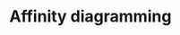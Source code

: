 ---
layout: card
title: Affinity diagramming
category: Decide
what: A way of finding themes in collections of ideas, quotes, or observations.
why: To draw out insights from qualitative data quickly and collaboratively.
timeRequired: 1 hour
how:
  <ol>
    <li>Record ideas, quotes, or observations from <a href="/stakeholder-and-user-interviews">interviews</a>, <a href="/contextual-inquiry">contextual inquiry</a>, or other sources of research on sticky notes.</li>
    <li>Place the sticky notes on a white board (in no particular arrangement). Move the sticky notes into related groups.</li>
    <li>Use larger notes (or white board markers, if you're using a white board), to write titles or catch phrases for each group.</li>  
  </ol>  
governmentConsiderations:
  <p>No PRA implications. This method may use data gathered from members of the public, but does not require their involvement.</p>
---